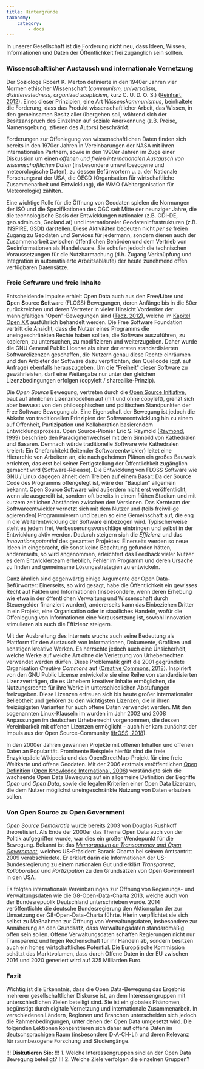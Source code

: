 ```yaml
---
title: Hintergründe
taxonomy:
    category:
        - docs
---
```


In unserer Gesellschaft ist die Forderung nicht neu, dass Ideen, Wissen, Informationen und Daten der Öffentlichkeit frei zugänglich sein sollten.

### Wissenschaftlicher Austausch und internationale Vernetzung

Der Soziologe Robert K. Merton definierte in den 1940er Jahren vier Normen ethischer Wissenschaft (*communism, universalism, disinterestedness, organized scepticism*, kurz C. U. D. O. S.)  ([Reinhart, 2012](../literatur#reinhart2012)). Eines dieser Prinzipien, eine Art *Wissenskommunismus*, beinhaltete die Forderung, dass das Produkt wissenschaftlicher Arbeit, das Wissen, in den gemeinsamen Besitz aller übergehen soll, während sich der Besitzanspruch des Einzelnen auf soziale Anerkennung (z.B. Preise, Namensgebung, zitieren des Autors) beschränkt.

Forderungen zur Offenlegung von wissenschaftlichen Daten finden sich bereits in den 1970er Jahren in Vereinbarungen der NASA mit ihren internationalen Partnern, sowie in den 1990er Jahren im Zuge einer Diskussion um einen *offenen und freien internationalen Austausch von wissenschaftlichen Daten* (insbesondere umweltbezogene und meteorologische Daten), zu dessen Befürwortern u. a. der Nationale Forschungsrat der USA, die OECD (Organisation für wirtschaftliche Zusammenarbeit und Entwicklung), die WMO (Weltorganisation für Meteorologie) zählten.

Eine wichtige Rolle für die Öffnung von Geodaten spielen die Normungen der ISO und die Spezifikationen des OGC seit Mitte der neunziger Jahre, die die technologische Basis der Entwicklungen nationaler (z.B. GDI-DE, geo.admin.ch, Geoland.at) und internationaler Geodateninfrastrukturen (z.B. INSPIRE, GSDI) darstellen. Diese Aktivitäten bedeuten nicht *per se* freien Zugang zu Geodaten und Services für jedermann, sondern dienen auch der Zusammenarbeit zwischen öffentlichen Behörden und dem Vertrieb von Geoinformationen als Handelsware. Sie schufen jedoch die technischen Voraussetzungen für die Nutzbarmachung (d.h. Zugang Verknüpfung und Integration in automatisierte Arbeitsabläufe) der heute zunehmend offen verfügbaren Datensätze.

### Freie Software und freie Inhalte

Entscheidende Impulse erhielt Open Data auch aus den **F**ree/**L**ibre und **O**pen **S**ource **S**oftware (FLOSS) Bewegungen, deren Anfänge bis in die 80er zurückreichen und deren Vertreter in vieler Hinsicht Vordenker der mannigfaltigen "Open"-Bewegungen sind ([Tacz, 2012](../literatur#tkacz2012open)), welche im [Kapitel Open XX](../../openx) ausführlich behandelt werden. Die Free Software Foundation vertritt die Ansicht, dass die Nutzer eines Programms die uneingeschränkten Rechte haben sollten, die Software auszuführen, zu kopieren, zu untersuchen, zu modifizieren und weiterzugeben. Daher wurde die GNU General Public License als einer der ersten standardisierten Softwarelizenzen geschaffen, die Nutzern genau diese Rechte einräumen und den Anbieter der Software dazu verpflichten, den Quellcode (ggf. auf Anfrage) ebenfalls herauszugeben. Um die "Freiheit" dieser Software zu gewährleisten, darf eine Weitergabe nur unter den gleichen Lizenzbedingungen erfolgen (copyleft / sharealike-Prinzip).

Die *Open Source* Bewegung, vertreten durch die [Open Source Initiative](https://opensource.org/), baut auf ähnlichen Lizenzmodellen auf (mit und ohne copyleft), grenzt sich aber bewusst von den philosophischen und politischen Standpunkten der Free Software Bewegung ab. Eine Eigenschaft der Bewegung ist jedoch die Abkehr von traditionellen Prinzipien der Softwareentwicklung hin zu einem auf Offenheit, Partizipation und Kollaboration basierendem Entwicklungsprozess. Open Source-Pionier Eric S. Raymold ([Raymond, 1999](../literatur#raymond1999cathedral)) beschrieb den Paradigmenwechsel mit dem Sinnbild von Kathedralen und Basaren. Demnach würde traditionelle Software wie Kathedralen kreiert: Ein Chefarchitekt (leitender Softwareentwickler) leitet eine Hierarchie von Arbeitern an, die nach geheimen Plänen ein großes Bauwerk errichten, das erst bei seiner Fertigstellung der Öffentlichkeit zugänglich gemacht wird (Software-Release). Die Entwicklung von FLOSS Software wie GNU / Linux dagegen ähnelt dem Treiben auf einem Basar: Da der Source Code des Programms offengelegt ist, wäre der "Bauplan" allgemein bekannt. Open Source Software wird außerdem nicht erst veröffentlicht, wenn sie ausgereift ist, sondern oft bereits in einem frühen Stadium und mit kurzem zeitlichen Abständen zwischen den Versionen. Das Kernteam der Softwareentwickler vernetzt sich mit dem Nutzer und (teils freiwillige agierenden) Programmierern und bauen so eine Gemeinschaft auf, die eng in die Weiterentwicklung der Software einbezogen wird. Typischerweise steht es jedem frei, Verbesserungsvorschläge einbringen und selbst in der Entwicklung aktiv werden. Dadurch steigern sich die *Effizienz* und das *Innovationspotential* des gesamten Projektes: Einerseits werden so neue Ideen in eingebracht, die sonst keine Beachtung gefunden hätten, andererseits, so wird angenommen, erleichtert das Feedback vieler Nutzer es dem Entwicklerteam erheblich, Fehler im Programm und deren Ursache zu finden und gemeinsame Lösungsstrategien zu entwickeln. 

Ganz ähnlich sind gegenwärtig einige Argumente der Open Data-Befürworter: Einerseits, so wird gesagt, habe die Öffentlichkeit ein gewisses Recht auf Fakten und Informationen (insbesondere, wenn deren Erhebung wie etwa in der öffentlichen Verwaltung und Wissenschaft durch Steuergelder finanziert wurden), andererseits kann das Einbeziehen Dritter in ein Projekt, eine Organisation oder in staatliches Handeln, wofür die Offenlegung von Informationen eine Voraussetzung ist, sowohl Innovation stimulieren als auch die Effizienz steigern.

Mit der Ausbreitung des Internets wuchs auch seine Bedeutung als Plattform für den Austausch von Informationen, Dokumente, Grafiken und sonstigen kreative Werken. Es herrschte jedoch auch eine Unsicherheit, welche Werke auf welche Art ohne die Verletzung von Urheberrechten verwendet werden dürfen. Diese Problematik griff die 2001 gegründete Organisation *Creative Commons* auf ([Creative Commons, 2018](../literatur#cchistory)). Inspiriert von den GNU Public License entwickelte sie eine Reihe von standardisierten Lizenzverträgen, die es Urhebern kreativer Inhalte ermöglichen, die Nutzungsrechte für ihre Werke in unterschiedlichen Abstufungen freizugeben. Diese Lizenzen erfreuen sich bis heute großer internationaler Beliebtheit und gehören zu den wichtigsten Lizenzen, die in ihren freizügigsten Varianten für auch offene Daten verwendet werden. Mit den sogenannten Linux-Klauseln im wurden im Jahr 2002 und 2008 Anpassungen im deutschen Urheberrecht vorgenommen, die dessen Vereinbarkeit mit offenen Lizenzen ermöglicht - auch hier kam zunächst der Impuls aus der Open Source-Community ([ifrOSS, 2018](../literatur#ifross_recht)). 

In den 2000er Jahren gewannen Projekte mit offenen Inhalten und offenen Daten an Popularität. Prominente Beispiele hierfür sind die freie Enzyklopädie Wikipedia und das OpenStreetMap-Projekt für eine freie Weltkarte und offene Geodaten. Mit der 2006 erstmals veröffentlichen [Open Definition](https://opendefinition.org/) ([Open Knowledge International, 2006](../literatur#knowledge2015open)) verständigte sich die wachsende Open Data Bewegung auf ein allgemeine Definition der Begriffe *Open* und *Open Data*, sowie die legalen Kriterien einer Open Data Lizenzen, die dem Nutzer möglichst uneingeschränkte Nutzung von Daten erlauben sollen.

### Von Open Source zu Open Government

*Open Source Demokratie* wurde bereits 2003 von Douglas Rushkoff theoretisiert. Als Ende der 2000er das Thema Open Data auch von der Politik aufgegriffen wurde, war dies ein großer Wendepunkt für die Bewegung. Bekannt ist das *[Memorandum on Transparency and Open Government](https://obamawhitehouse.archives.gov/the-press-office/transparency-and-open-government)*, welches US-Präsident Barack Obama bei seinem Amtsantritt 2009 verabschiedete. Er erklärt darin die Informationen der US-Bundesregierung zu einem nationalen Gut und erklärt *Transparenz*, *Kollaboration* und *Partizipation* zu den Grundsätzen von Open Government in den USA.

Es folgten internationale Vereinbarungen zur Öffnung von Regierungs- und Verwaltungsdaten wie die G8-Open-Data-Charta 2013, welche auch von der Bundesrepublik Deutschland unterschrieben wurde. 2014 veröffentlichte die deutsche Bundesregierung den Aktionsplan der zur Umsetzung der G8-Open-Data-Charta führte. Hierin verpflichtet sie sich selbst zu Maßnahmen zur Öffnung von Verwaltungsdaten, insbesondere zur Annäherung an den Grundsatz, dass Verwaltungsdaten standardmäßig offen sein sollen. Offene Verwaltungsdaten schaffen Regierungen nicht nur Transparenz und legen Rechenschaft für ihr Handeln ab, sondern besitzen auch ein hohes wirtschaftliches Potential. Die Europäische Kommission schätzt das Marktvolumen, dass durch Offene Daten in der EU zwischen 2016 und 2020 generiert wird auf 325 Milliarden Euro.

### Fazit
Wichtig ist die Erkenntnis, dass die Open Data-Bewegung das Ergebnis mehrerer gesellschaftlicher Diskurse ist, an dem Interessengruppen mit unterschiedlichen Zielen beteiligt sind. Sie ist ein globales Phänomen, begünstigt durch digitale Vernetzung und internationale Zusammenarbeit. In verschiedenen Ländern, Regionen und Branchen unterscheiden sich jedoch die Rahmenbedingungen, unter denen der Open Data umgesetzt wird. Die folgenden Lektionen konzentrieren sich daher auf offene Daten im deutschsprachigen Raum (insbesondere D-A-CH-LI) und deren Relevanz für raumbezogene Forschung und Studiengänge.


!!! **Diskutieren Sie:**
!!! 1. Welche Interessengruppen sind an der Open Data Bewegung beteiligt?
!!! 2. Welche Ziele verfolgen die einzelnen Gruppen?
